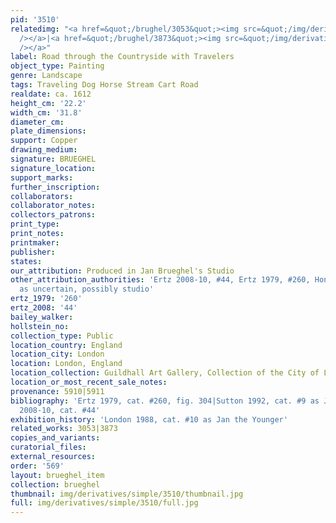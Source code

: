 ```yaml
---
pid: '3510'
relatedimg: "<a href=&quot;/brughel/3053&quot;><img src=&quot;/img/derivatives/simple/3053/thumbnail.jpg&quot;
  /></a>|<a href=&quot;/brughel/3873&quot;><img src=&quot;/img/derivatives/simple/3873/thumbnail.jpg&quot;
  /></a>"
label: Road through the Countryside with Travelers
object_type: Painting
genre: Landscape
tags: Traveling Dog Horse Stream Cart Road
realdate: ca. 1612
height_cm: '22.2'
width_cm: '31.8'
diameter_cm: 
plate_dimensions: 
support: Copper
drawing_medium: 
signature: BRUEGHEL
signature_location: 
support_marks: 
further_inscription: 
collaborators: 
collaborator_notes: 
collectors_patrons: 
print_type: 
print_notes: 
printmaker: 
publisher: 
states: 
our_attribution: Produced in Jan Brueghel's Studio
other_attribution_authorities: 'Ertz 2008-10, #44, Ertz 1979, #260, Honig database
  as uncertain, possibly studio'
ertz_1979: '260'
ertz_2008: '44'
bailey_walker: 
hollstein_no: 
collection_type: Public
location_country: England
location_city: London
location: London, England
location_collection: Guildhall Art Gallery, Collection of the City of London
location_or_most_recent_sale_notes: 
provenance: 5910|5911
bibliography: 'Ertz 1979, cat. #260, fig. 304|Sutton 1992, cat. #9 as Jan the Elder|Ertz
  2008-10, cat. #44'
exhibition_history: 'London 1988, cat. #10 as Jan the Younger'
related_works: 3053|3873
copies_and_variants: 
curatorial_files: 
external_resources: 
order: '569'
layout: brueghel_item
collection: brueghel
thumbnail: img/derivatives/simple/3510/thumbnail.jpg
full: img/derivatives/simple/3510/full.jpg
---
```

